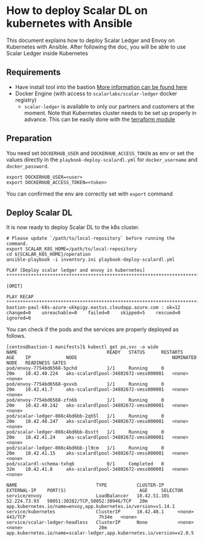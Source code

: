 # How to deploy Scalar DL on kubernetes with Ansible

This document explains how to deploy Scalar Ledger and Envoy on Kubernetes with Ansible. After following the doc, you will be able to use Scalar Ledger inside Kubernetes

## Requirements

* Have install tool into the bastion [More information can be found here](./PrepareBastionTool.md)
* Docker Engine (with access to `scalarlabs/scalar-ledger` docker registry)
  * `scalar-ledger` is available to only our partners and customers at the moment.
Note that Kubernetes cluster needs to be set up properly in advance. This can be easily done with the [terraform module](../../docs/README.md)

## Preparation

You need set `DOCKERHUB_USER` and `DOCKERHUB_ACCESS_TOKEN` as env or set the values directly in the `playbook-deploy-scalardl.yml` for `docker_username` and `docker_password`.

```console
export DOCKERHUB_USER=<user>
export DOCKERHUB_ACCESS_TOKEN=<token>
```

You can confirmed the env are correctly set with `export` command

## Deploy Scalar DL

It is now ready to deploy Scalar DL to the k8s cluster.

```console
# Please update `/path/to/local-repository` before running the command.
export SCALAR_K8S_HOME=/path/to/local-repository
cd ${SCALAR_K8S_HOME}/operation
ansible-playbook -i inventory.ini playbook-deploy-scalardl.yml

PLAY [Deploy scalar ledger and envoy in kubernetes] *********************************************************************************************************************************************************

[OMIT]

PLAY RECAP **************************************************************************************************************************************************************************************************
bastion-paul-k8s-azure-ukkpigy.eastus.cloudapp.azure.com : ok=12   changed=0    unreachable=0    failed=0    skipped=5    rescued=0    ignored=0
```

You can check if the pods and the services are properly deployed as follows.

```console
[centos@bastion-1 manifests]$ kubectl get po,svc -o wide
NAME                                 READY   STATUS      RESTARTS   AGE    IP             NODE                                   NOMINATED NODE   READINESS GATES
pod/envoy-7754bd6568-5pchd           1/1     Running     0          20m    10.42.40.224   aks-scalardlpool-34802672-vmss000001   <none>           <none>
pod/envoy-7754bd6568-gxvxb           1/1     Running     0          20m    10.42.41.7     aks-scalardlpool-34802672-vmss000001   <none>           <none>
pod/envoy-7754bd6568-zfn6b           1/1     Running     0          20m    10.42.40.242   aks-scalardlpool-34802672-vmss000001   <none>           <none>
pod/scalar-ledger-866c4bd6bb-2qh5l   1/1     Running     0          20m    10.42.40.247   aks-scalardlpool-34802672-vmss000001   <none>           <none>
pod/scalar-ledger-866c4bd6bb-8sstt   1/1     Running     0          20m    10.42.41.24    aks-scalardlpool-34802672-vmss000001   <none>           <none>
pod/scalar-ledger-866c4bd6bb-jl9cm   1/1     Running     0          20m    10.42.41.15    aks-scalardlpool-34802672-vmss000001   <none>           <none>
pod/scalardl-schema-txhq6            0/1     Completed   0          32m    10.42.41.8     aks-scalardlpool-34802672-vmss000001   <none>           <none>

NAME                             TYPE           CLUSTER-IP     EXTERNAL-IP    PORT(S)                           AGE     SELECTOR
service/envoy                    LoadBalancer   10.42.51.101   52.224.73.93   50051:30282/TCP,50052:30946/TCP   20m     app.kubernetes.io/name=envoy,app.kubernetes.io/version=v1.14.1
service/kubernetes               ClusterIP      10.42.48.1     <none>         443/TCP                           7h34m   <none>
service/scalar-ledger-headless   ClusterIP      None           <none>         <none>                            20m     app.kubernetes.io/name=scalar-ledger,app.kubernetes.io/version=v2.0.5
```
